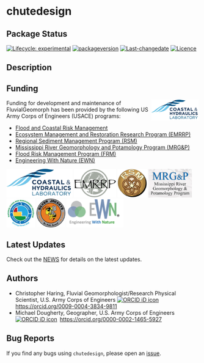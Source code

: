 <!-- README.md is generated from README.Rmd. Please edit that file -->
<!-- rmarkdown::render(input="README.Rmd", output_file = "README.md", output_format = "md_document") -->

# chutedesign

## Package Status

<!-- badges: start -->

[![Lifecycle:
experimental](https://img.shields.io/badge/lifecycle-experimental-orange.svg)](https://lifecycle.r-lib.org/articles/stages.html#experimental)
[![packageversion](https://img.shields.io/badge/Package%20version-2025.07.23-orange.svg?style=flat-square)](commits/main)
[![Last-changedate](https://img.shields.io/badge/last%20change-2025--07--23-yellowgreen.svg)](/commits/main)
[![Licence](https://img.shields.io/badge/licence-CC0-blue.svg)](http://choosealicense.com/licenses/cc0-1.0/)
<!-- badges: end -->

## Description

## Funding

<img src="man/figures/chl.png" width=125 align="right" />

Funding for development and maintenance of FluvialGeomorph has been
provided by the following US Army Corps of Engineers (USACE) programs:

-   [Flood and Coastal Risk
    Management](https://www.erdc.usace.army.mil/Locations/CHL/Flood-Coastal-Risk-Management/)
-   [Ecosystem Management and Restoration Research Program
    (EMRRP)](https://emrrp.el.erdc.dren.mil)
-   [Regional Sediment Management Program
    (RSM)](https://rsm.usace.army.mil/)
-   [Mississippi River Geomorphology and Potamology Program
    (MRG&P)](https://www.mvd.usace.army.mil/Missions/Mississippi-River-Science-Technology/MS-River-Geomorphology-Potamology/)
-   [Flood Risk Management Program
    (FRM)](https://www.iwr.usace.army.mil/Missions/Flood-Risk-Management/Flood-Risk-Management-Program/)
-   [Engineering With Nature (EWN)](https://ewn.el.erdc.dren.mil/)

<p float="left">
<img src="man/figures/chl.png" height=75 />
<img src="man/figures/EMRRP_logo_200.png" height=75 />
<img src="man/figures/RSM_200.png" height=75 />
<img src="man/figures/MRG&P_300.png" height=75 />
<img src="man/figures/FRMP_200.png" height=75 />
<img src="man/figures/SilverJackets_200.png" height=75 />
<img src="man/figures/EWN_200.png" height=75 />
</p>

## Latest Updates

Check out the [NEWS](NEWS.md) for details on the latest updates.

## Authors

-   Christopher Haring, Fluvial Geomorphologist/Research Physical
    Scientist, U.S. Army Corps of Engineers
    <a itemprop="sameAs" content="https://orcid.org/0009-0004-3834-9811" href="https://orcid.org/0009-0004-3834-9811" target="orcid.widget" rel="me noopener noreferrer" style="vertical-align:top;"><img src="https://orcid.org/sites/default/files/images/orcid_16x16.png" alt="ORCID iD icon" style="width:1em;margin-right:.5em;"/>https://orcid.org/0009-0004-3834-9811</a>
-   Michael Dougherty, Geographer, U.S. Army Corps of Engineers
    <a itemprop="sameAs" content="https://orcid.org/0000-0002-1465-5927" href="https://orcid.org/0000-0002-1465-5927" target="orcid.widget" rel="me noopener noreferrer" style="vertical-align:top;"><img src="https://orcid.org/sites/default/files/images/orcid_16x16.png" style="width:1em;margin-right:.5em;" alt="ORCID iD icon">https://orcid.org/0000-0002-1465-5927</a>

## Bug Reports

If you find any bugs using `chutedesign`, please open an
[issue](https://github.com/FluvialGeomorph/chutedesign/issues).
